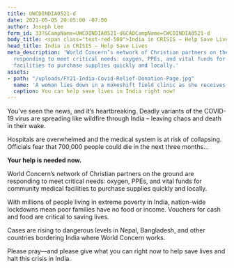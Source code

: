 ```yaml
---
title: UWCDINDIA0521-d
date: 2021-05-05 20:05:00 -07:00
author: Joseph Lee
form_id: 33?&CampName=UWCDINDIA0521-d&CADCampName=CWCDINDIA0521-d
body_title: <span class="text-red-500">India in CRISIS – Help Save Lives</span>
head_title: India in CRISIS – Help Save Lives
meta_description: 'World Concern’s network of Christian partners on the ground are
  responding to meet critical needs: oxygen, PPEs, and vital funds for community medical
  facilities to purchase supplies quickly and locally.'
assets:
- path: "/uploads/FY21-India-Covid-Relief-Donation-Page.jpg"
  name: 'A woman lies down in a makeshift field clinic as she receives oxygen. '
  caption: You can help save lives in India right now!
---
```


You’ve seen the news, and it’s heartbreaking. Deadly variants of the COVID-19 virus are spreading like wildfire through India – leaving chaos and death in their wake.

Hospitals are overwhelmed and the medical system is at risk of collapsing. Officials fear that 700,000 people could die in the next three months…

**Your help is needed now.**
 
World Concern’s network of Christian partners on the ground are responding to meet critical needs: oxygen, PPEs, and vital funds for community medical facilities to purchase supplies quickly and locally.

With millions of people living in extreme poverty in India, nation-wide lockdowns mean poor families have no food or income. Vouchers for cash and food are critical to saving lives. 

Cases are rising to dangerous levels in Nepal, Bangladesh, and other countries bordering India where World Concern works. 
 
Please pray—and please give what you can right now to help save lives and halt this crisis in India.
